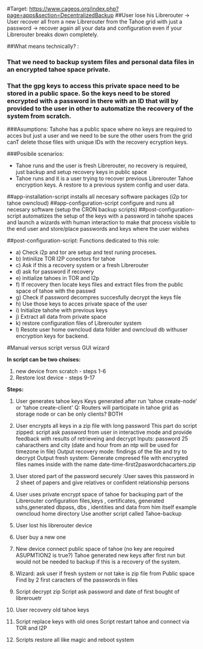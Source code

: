#Target: https://www.cageos.org/index.php?page=apps&section=DecentralizedBackup
##User lose his Librerouter -> User recover all from a new Librerouter from the Tahoe grid with just a password -> recover again all your data and configuration even if your Librerouter breaks down completely.

##What means technically? : 
### That we need to backup system files and personal data files in an encrypted tahoe space private.
### That the gpg keys to access this private space need to be stored in a public space. So the keys need to be stored encrypted with a password in there with an ID that will by provided to the user in other to automatize the recovery of the system from scratch.
###Asumptions: Tahohe has a public space where no keys are required to acces but just a user and we need to be sure the other users from the grid canT delete those files with unique IDs with the recovery ecryption keys.

###Posibile scenarios:  
 - Tahoe runs and the user is fresh Librerouter, no recovery is required, just backup and setup recovery keys in public space
 - Tahoe runs and it is a user trying to recover previous Librerouter Tahoe encryption keys. A restore to a previous system config and user data.

##app-installation-script installs all necesary software packages (i2p tor tahoe owncloud)
##app-configuration-script configure and runs all necesary software (setup the CRON backup scripts)
##post-configuration-script automatizes the setup of the keys with a password in tahohe spaces and launch a wizards with human interaction to make that process visible to the end user and store/place passwords and keys where the user wishes

##post-configuration-script: Functions dedicated to this role:
 - a) Check i2p and tor are setup and test runing proceses.
 - b) Intinilize TOR I2P conectors for tahoe
 - c) Ask if this a recovery system or a fresh Librerouter 
 - d) ask for password if recovery
 - e) initialize tahoes in TOR and I2p
 - f) If recovery then locate keys files and extract files from the public space of tahoe with the passwd
 - g) Check if password decompres succesfully decrypt the keys file
 - h) Use those keys to acces private space of the user
 - i) Initialize tahohe with previous keys
 - j) Extract all data from private space
 - k) restore configuration files of Librerouter system
 - l) Resote user home owncloud data folder and owncloud db withuser encryption keys for backend.

#Manual versus script versus GUI wizard

**In script can be two choises:** 
1. new device from scratch - steps 1-6
2. Restore lost device  - steps 9-17

**Steps:**

1. User generates tahoe keys 
Keys generated after run 'tahoe create-node' or 'tahoe create-client'
Q: Routers will participate in tahoe grid as storage node or can be only clients?
BOTH

2. User encrypts all keys in a zip file with long password
This part do script zipped: script ask password from user in interactive mode and provide feedback with results of retrieveing and decrypt
Inputs: password 25 caharacthers and city (date and hour from an ntp will be used for timezone in file)
Output recovery mode: findings of the file  and try to decrypt
Output fresh system: Generate cmpresed file with encrypted files names inside with the name date-time-first2paswordchacarters.zip

3. User stored part of the password securely :User saves this password in 2 sheet of papers and give relatives or confident relationship persons

6. User uses private encrypt space of tahoe for backuping part of the Librerouter configuration files,keys , certificates, generated sshs,generated dbpass, dbs , identities and data from him itself example owncloud home directory
Use another script called Tahoe-backup

7. User lost his librerouter device

8. User buy a new one 

9. New device connect public space of tahoe (no key are required ASUPMTION2 is true?)
Tahoe generated new keys after first run but would not be needed to backup if this is a recovery of the system.

10. Wizard: ask user if fresh system or not take is zip file from Public space
  Find by 2 first caracters of the passwords in files
 
11. Script decrypt zip 
    Script ask password and date of first bought of librerouetr

12. User recovery old tahoe keys 
13. Script replace keys with old ones 
    Script restart tahoe and connect via TOR and I2P

14. Scripts restore all like magic and reboot system
